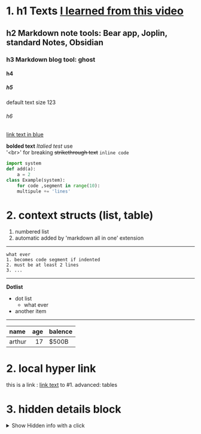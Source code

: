 # 1. h1 Texts [I learned from this video](https://www.youtube.com/watch?v=bTVIMt3XllM)
## h2 Markdown note tools: Bear app, Joplin, standard Notes, Obsidian
### h3 Markdown blog tool: ghost
#### h4
##### h5
default text size 123
###### h6

[link text in blue](http://github.com)

**bolded text** *Italied test* use <br> '\<br>' for breaking ~~strikethrough text~~ `inline code` 
```py
import system
def add(a):
    a = 2
class Example(system):
    for code ,segment in range(10):
    multipule += 'lines'
```
# 2. context structs (list, table)
1. numbered list
2. automatic added by 'markdown all in one' extension

---
    what ever
    1. becomes code segment if indented
    2. must be at least 2 lines
    3. ...

---
**Dotlist**
- dot list
  - what ever
- another item

---
| name | age | balence |
|:----| ----:| ----|
| arthur | 17| $500B |

# 2. local hyper link

this is a link : [link text](#1-advanced-table) to #1. advanced: tables

# 3. hidden details block
<details>
    <summary> Show Hidden info with a click </summary>
    what is not showed by default, 
</details>

